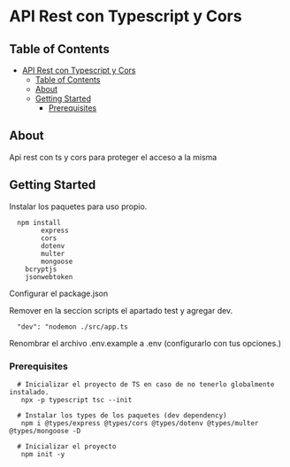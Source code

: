 # API Rest con Typescript y Cors

## Table of Contents

- [API Rest con Typescript y Cors](#api-rest-con-typescript-y-cors)
  - [Table of Contents](#table-of-contents)
  - [About ](#about-)
  - [Getting Started ](#getting-started-)
    - [Prerequisites ](#prerequisites-)

## About <a name = "about"></a>

Api rest con ts y cors para proteger el acceso a la misma

## Getting Started <a name = "getting_started"></a>

Instalar los paquetes para uso propio.

```
  npm install
		express
		cors    
		dotenv
		multer  
		mongoose
    bcryptjs
    jsonwebtoken
```
Configurar el package.json

Remover en la seccion scripts el apartado test y agregar dev.
```
  "dev": "nodemon ./src/app.ts
```
Renombrar el archivo .env.example a .env (configurarlo con tus opciones.)

### Prerequisites <a name = "prerequisites"></a>


```
  # Inicializar el proyecto de TS en caso de no tenerlo globalmente instalado.
   npx -p typescript tsc --init
  
  # Instalar los types de los paquetes (dev dependency)
   npm i @types/express @types/cors @types/dotenv @types/multer @types/mongoose -D
  
  # Inicializar el proyecto
   npm init -y
```
